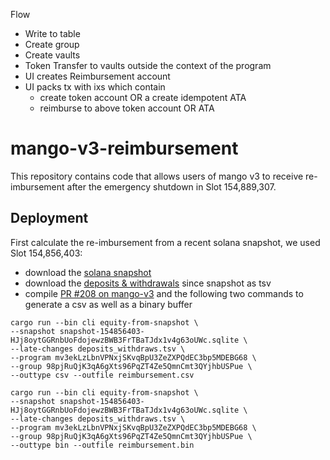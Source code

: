 Flow

- Write to table
- Create group
- Create vaults
- Token Transfer to vaults outside the context of the program
- UI creates Reimbursement account
- UI packs tx with ixs which contain
  - create token account OR a create idempotent ATA
  - reimburse to above token account OR ATA

# mango-v3-reimbursement

This repository contains code that allows users of mango v3 to receive re-imbursement after the emergency shutdown in Slot 154,889,307.

## Deployment

First calculate the re-imbursement from a recent solana snapshot, we used Slot 154,856,403:

- download the [solana snapshot](https://drive.google.com/file/d/1nYJjW0n2pSpAOwf7kUR_p-Cj2PpS3kcn/view?usp=sharing)
- download the [deposits & withdrawals](https://docs.google.com/spreadsheets/d/1DwtllQeCw3j9-DjNFgxSk_Gl_L8405W9ExjeqvKVjds/edit#gid=0) since snapshot as tsv
- compile [PR #208 on mango-v3](https://github.com/blockworks-foundation/mango-v3/pull/208) and the following two commands to generate a csv as well as a binary buffer

```
cargo run --bin cli equity-from-snapshot \
--snapshot snapshot-154856403-HJj8oytGGRnbUoFdojewzBWB3FrTBaTJdx1v4g63oUWc.sqlite \
--late-changes deposits_withdraws.tsv \
--program mv3ekLzLbnVPNxjSKvqBpU3ZeZXPQdEC3bp5MDEBG68 \
--group 98pjRuQjK3qA6gXts96PqZT4Ze5QmnCmt3QYjhbUSPue \
--outtype csv --outfile reimbursement.csv

cargo run --bin cli equity-from-snapshot \
--snapshot snapshot-154856403-HJj8oytGGRnbUoFdojewzBWB3FrTBaTJdx1v4g63oUWc.sqlite \
--late-changes deposits_withdraws.tsv \
--program mv3ekLzLbnVPNxjSKvqBpU3ZeZXPQdEC3bp5MDEBG68 \
--group 98pjRuQjK3qA6gXts96PqZT4Ze5QmnCmt3QYjhbUSPue \
--outtype bin --outfile reimbursement.bin
```
